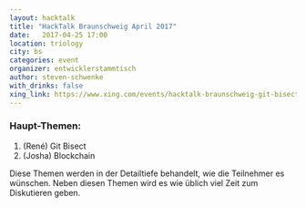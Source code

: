 ```yaml
---
layout: hacktalk
title: "HackTalk Braunschweig April 2017"
date:   2017-04-25 17:00
location: triology
city: bs
categories: event
organizer: entwicklerstammtisch
author: steven-schwenke
with_drinks: false
xing_link: https://www.xing.com/events/hacktalk-braunschweig-git-bisect-blockchain-1793403
---
```


### Haupt-Themen:

1. (René) Git Bisect
2. (Josha) Blockchain

Diese Themen werden in der Detailtiefe behandelt, wie die Teilnehmer es wünschen. Neben diesen Themen wird es wie üblich viel Zeit zum Diskutieren geben.
